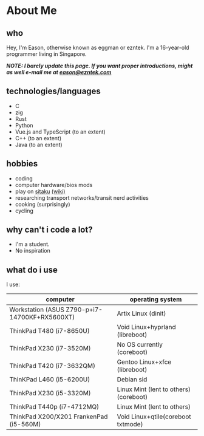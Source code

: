 # About Me

## who

Hey, I'm Eason, otherwise known as eggman or ezntek. I'm a 16-year-old programmer living in Singapore. 

***NOTE: I barely update this page. If you want proper introductions, might as well e-mail me at eason@ezntek.com***

## technologies/languages

 * C
 * zig
 * Rust
 * Python
 * Vue.js and TypeScript (to an extent)
 * C++ (to an extent)
 * Java (to an extent)

## hobbies

* coding
* computer hardware/bios mods
* play on [sitaku](https://ezntek.com/sitaku) [\(wiki\)](https://sitaku.miraheze.org)
* researching transport networks/transit nerd activities
* cooking (surprisingly)
* cycling

## why can't i code a lot?

 * I'm a student.
 * No inspiration

## what do i use

I use:

|computer|operating system|
|-|-|
|Workstation (ASUS Z790-p+i7-14700KF+RX5600XT)|Artix Linux (dinit)|
|ThinkPad T480 (i7-8650U)|Void Linux+hyprland (libreboot)|
|ThinkPad X230 (i7-3520M)|No OS currently (coreboot)|
|ThinkPad T420 (i7-3632QM)|Gentoo Linux+xfce (libreboot)|
|ThinKPad L460 (i5-6200U)|Debian sid|
|ThinkPad X230 (i5-3320M)|Linux Mint (lent to others) (coreboot)|
|ThinkPad T440p (i7-4712MQ)|Linux Mint (lent to others)|
|ThinkPad X200/X201 FrankenPad (i5-560M)|Void Linux+qtile(coreboot txtmode)|
